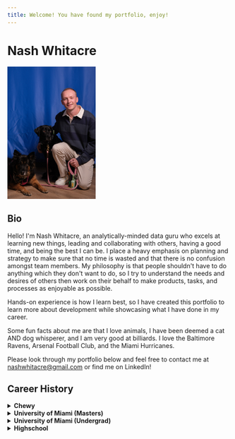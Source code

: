 ```yaml
---
title: Welcome! You have found my portfolio, enjoy!
---
```


# Nash Whitacre

<img src="./images/headshot_with_dogs.jpg" alt="Profile Image" width="200" />


## Bio
Hello! I'm Nash Whitacre, an analytically-minded data guru who excels at learning new things, leading and collaborating with others, having a good time, and being the best I can be. I place a heavy emphasis on planning and strategy to make sure that no time is wasted and that there is no confusion amongst team members. My philosophy is that people shouldn't have to do anything which they don't want to do, so I try to understand the needs and desires of others then work on their behalf to make products, tasks, and processes as enjoyable as possible.

Hands-on experience is how I learn best, so I have created this portfolio to learn more about development while showcasing what I have done in my career.

Some fun facts about me are that I love animals, I have been deemed a cat AND dog whisperer, and I am very good at billiards. I love the Baltimore Ravens, Arsenal Football Club, and the Miami Hurricanes.

Please look through my portfolio below and feel free to contact me at nashwhitacre@gmail.com or find me on LinkedIn!

## Career History
<details>
  <summary><strong>Chewy</strong></summary>
  <p>
    After I completed my masters I accepted a full time position with Chewy working as a Business Analyst in Product Analytics.
  </p>
</details>

<details>
  <summary><strong>University of Miami (Masters)</strong></summary>
  <p>
    During my Senior year of undergrad I began an accelerated Masters program where I took graduate courses in Business Analytics while completing my Bachelors. This program involved more advanced data science courses, along with electives in data visualizations, GIS, and linear algebra.

    I completed the Masters in one semester following graduation from undergrad. That semester was done remotely as the campus was still closed down for Covid (fall of 2020). During this time I also completed a second internship with Chewy and another internship with the University of Miami Athletic department. 
  </p>
</details>

<details>
  <summary><strong>University of Miami (Undergrad)</strong></summary>
  <p>
    I attended the University of Miami for college, majoring in Business Analytics with a minor in Sports Administration. I graduated Summa Cum Laude and completed a few internships during my time in Miami including the Miami Dolphins, the Miami Super Bowl Host Committee, and Chewy.

    Some of my favorite courses were a C++ programming class where I first learned to program, data science classes where I learned different machine learning models and their applications, and match courses in calculus, stochastic modeling, and optimization.

    My main club during undergrad was UPUP, a service dog training club where I learned how to train dogs and raised my own puppy for the Canine Companions non-profit organization. I was the Lead Trainer for UPUP and taugh over 20 trainers how to properly work with and raise puppies for service.
  </p>
</details>

<details>
  <summary><strong>Highschool</strong></summary>
  <p>
    I attended Annapolis High School from 2012-2016, graduating in the top 5% of my class and earning my IB Diploma from the International Baccalureatte program. I played on the Baseball, Soccer, Tennis, and Unified Bowling teams.

    In the IB program you select 2 subjects to take as Higher Level (HL) courses. I completed HL Math, completing an individual project to explore the buoyancy of boats based on numerical integration to calculate the volume of their hulls. I also completed HL Spanish, earning college credits toward a cohort for graduation.

    I was able to visit Denmark as part of an IB exchange program, I visited Czechia twice as part of a church partnership to teach children English, and I visited Chile and Argentina on a trip to see my brother who was studying abroad at the time.
  </p>
</details>